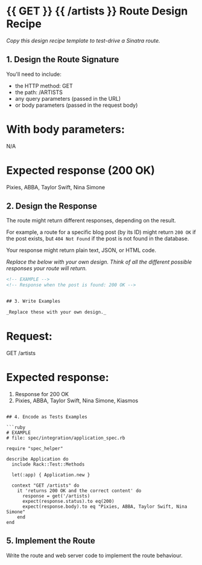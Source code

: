 # {{ GET }} {{ /artists }} Route Design Recipe

_Copy this design recipe template to test-drive a Sinatra route._

## 1. Design the Route Signature

You'll need to include:
  * the HTTP method: GET
  * the path:  /ARTISTS
  * any query parameters (passed in the URL)
  * or body parameters (passed in the request body)

# With body parameters:
N/A

# Expected response (200 OK)
Pixies, ABBA, Taylor Swift, Nina Simone

## 2. Design the Response

The route might return different responses, depending on the result.

For example, a route for a specific blog post (by its ID) might return `200 OK` if the post exists, but `404 Not Found` if the post is not found in the database.

Your response might return plain text, JSON, or HTML code. 

_Replace the below with your own design. Think of all the different possible responses your route will return._

```html
<!-- EXAMPLE -->
<!-- Response when the post is found: 200 OK -->


## 3. Write Examples

_Replace these with your own design._

```
# Request:

GET /artists

# Expected response:

1. Response for 200 OK
2. Pixies, ABBA, Taylor Swift, Nina Simone, Kiasmos
```

## 4. Encode as Tests Examples

```ruby
# EXAMPLE
# file: spec/integration/application_spec.rb

require "spec_helper"

describe Application do
  include Rack::Test::Methods

  let(:app) { Application.new }

  context "GET /artists" do
    it 'returns 200 OK and the correct content' do
      response = get('/artists)
      expect(response.status).to eq(200)
      expect(response.body).to eq "Pixies, ABBA, Taylor Swift, Nina Simone"
    end
end
```

## 5. Implement the Route

Write the route and web server code to implement the route behaviour.
